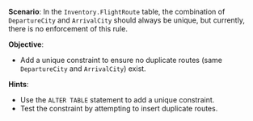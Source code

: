 **Scenario**:
In the `Inventory.FlightRoute` table, the combination of `DepartureCity` and `ArrivalCity` should always be unique, but currently, there is no enforcement of this rule.

**Objective**:
- Add a unique constraint to ensure no duplicate routes (same `DepartureCity` and `ArrivalCity`) exist.

**Hints**:
- Use the `ALTER TABLE` statement to add a unique constraint.
- Test the constraint by attempting to insert duplicate routes.
